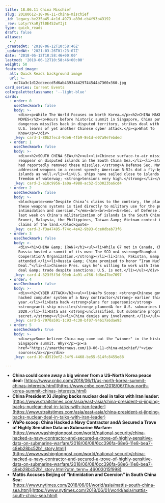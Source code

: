 ```yaml
---
title: 18.06.11 China Mischief
slug: 20180612-18-06-11-china-mischief
_id: legacy-be235a45-4c1d-4973-a89d-cb4f93b43192
_rev: LotyrYkaRjTl0E452wYIjt
type: quick_reads
draft: false
aliases:
  - /
_createdAt: '2018-06-12T10:58:46Z'
_updatedAt: '2021-03-26T01:23:07Z'
date: '2018-06-12T10:58:46+00:00'
lastmod: '2018-06-12T10:58:46+00:00'
weight: 50
featured_image:
  alt: Quick Reads background image
  url: >-
    ec74a3c1d12cdceccd5d6ab439344429744544a7360x360.jpg
card_series: Current Events
colorpaletteclassname: '--light-blue'
cards:
  - order: 0
    useCheckmark: false
    body: >-
      <div><p>While The World Focuses on North Korea…</p><h2>CHINA MAKES
      MOVES</h2><p>Hours before historic summit in Singapore, China puts
      dangerous missiles back in disputed territory, strikes deal with Iran, as
      U.S. learns of yet another Chinese cyber attack.</p><p>What To
      Know</p></div>
    _key: card-1-80b2fecd-9de6-4fb9-8e1d-e07a9e7ebded
  - order: 1
    useCheckmark: false
    body: >-
      <div><h2>SOUTH CHINA SEA</h2><ul><li>Chinese surface-to-air missiles
      reappear on disputed islands in the South China Sea.</li><li><strong>China
      had reportedly removed these missiles.</strong>A Defense Sec. Mattis
      addressed weapons in a recent speech; American B-52s did a fly-by of the
      islands as well.</li><li>U.S. ships have sailed close to islands to assert
      freedom of waterway; <strong>tensions very high.</strong></li></ul></div>
    _key: card-2-a18c9956-1a0a-4988-acb2-5b3023ba6cd4
  - order: 2
    useCheckmark: false
    body: >-
      <blockquote><em>‘Despite China’s claims to the contrary, the placement of
      these weapons systems is tied directly to military use for the purposes of
      intimidation and coercion.”</em><br><br><br><br>Sec. of Defense Jim Mattis
      last week on China's militarization of islands in the South China Sea.
      Brunei, Malaysia, the Philippines, Taiwan &amp; Vietnam contest China's
      claims of the land.</blockquote>
    _key: card-3-f3a47495-f74c-4e42-9b93-6ce0dbab73f6
  - order: 3
    useCheckmark: false
    body: >-
      <div><h1>CHINA &amp; IRAN?</h1><ul><li>While G7 met in Canada, China &amp;
      Russia hosted a summit of its own: The SCO orA <strong>Shanghai
      CooperationA Organization.</strong></li><li>Iran, Pakistan, &amp; India
      attended.</li><li>Russia &amp; China promised to honor “Iran Nuclear
      Deal.”</li><li>Chinese Pres. says he’s willing to work with Iran on nuke
      deal &amp; trade despite sanctions; U.S. is not.</li></ul></div>
    _key: card-4-323f5f3d-90eb-4a91-a766-fd8e47be7697
  - order: 4
    useCheckmark: false
    body: >-
      <div><h2>CYBER ATTACK</h2><ul><li>WaPo Scoop: <strong>Chinese gov’tA
      hacked computer system of a Navy contractor</strong> earlier this
      year.</li><li>Data hadA <strong>plans for supersonic</strong>
      <strong>anti-ship missile</strong> plannedA for U.S. submarines by
      2020.</li><li>Data was <strong>unclassified, but submarine program = top
      secret.</strong></li><li>China denies any involvement.</li></ul></div>
    _key: card-5-7970a591-1c93-4c30-bf07-94617a6dae93
  - order: 5
    useCheckmark: true
    body: >-
      <div><p>Some believe China may come out the "winner" in the historic
      Singapore summit. Why?</p><p><a
      href="https://smarthernews.com/18-06-11-china-mischief/">view
      sources</a></p></div>
    _key: card-10-d3519ef2-34f9-4468-be55-614fc8455e88

---
```

* **China could come away a big winner from a US-North Korea peace deal:** [https://www.cnbc.com/2018/06/11/us-north-korea-summit-chinas-interests.html](https://www.cnbc.com/2018/06/11/us-north-korea-summit-chinas-interests.html)
* **China President Xi Jinping backs nuclear deal in talks with Iran leader:** [https://www.straitstimes.com/asia/east-asia/china-president-xi-jinping-backs-nuclear-deal-in-talks-with-iran-leader](https://www.straitstimes.com/asia/east-asia/china-president-xi-jinping-backs-nuclear-deal-in-talks-with-iran-leader)
* **WaPo scoop: China Hacked a Navy Contractor andA Secured a Trove of Highly Sensitive Data on Submarine Warfare:**  
[https://www.washingtonpost.com/world/national-security/china-hacked-a-navy-contractor-and-secured-a-trove-of-highly-sensitive-data-on-submarine-warfare/2018/06/08/6cc396fa-68e6-11e8-bea7-c8eb28bc52b1_story.html](https://www.washingtonpost.com/world/national-security/china-hacked-a-navy-contractor-and-secured-a-trove-of-highly-sensitive-data-on-submarine-warfare/2018/06/08/6cc396fa-68e6-11e8-bea7-c8eb28bc52b1_story.html?utm_term=.46003015f998)
* **Mattis Accuses Beijing of “Intimidation and Coercion” in South China Sea:**  
[https://www.nytimes.com/2018/06/01/world/asia/mattis-south-china-sea.html](https://www.nytimes.com/2018/06/01/world/asia/mattis-south-china-sea.html)